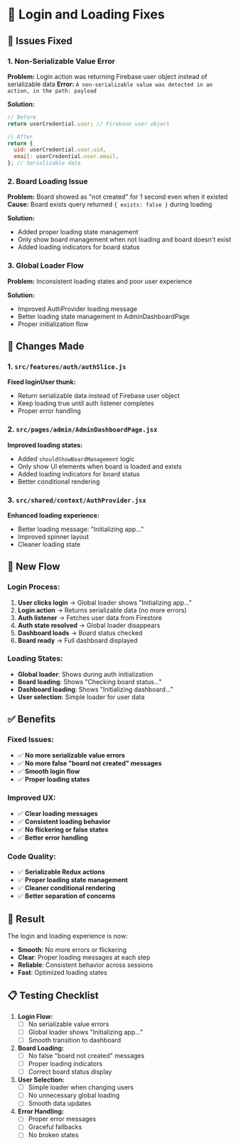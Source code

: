 # 🔧 Login and Loading Fixes

## 🚨 **Issues Fixed**

### 1. **Non-Serializable Value Error**
**Problem:** Login action was returning Firebase user object instead of serializable data
**Error:** `A non-serializable value was detected in an action, in the path: payload`

**Solution:**
```javascript
// Before
return userCredential.user; // Firebase user object

// After
return {
  uid: userCredential.user.uid,
  email: userCredential.user.email,
}; // Serializable data
```

### 2. **Board Loading Issue**
**Problem:** Board showed as "not created" for 1 second even when it existed
**Cause:** Board exists query returned `{ exists: false }` during loading

**Solution:**
- Added proper loading state management
- Only show board management when not loading and board doesn't exist
- Added loading indicators for board status

### 3. **Global Loader Flow**
**Problem:** Inconsistent loading states and poor user experience

**Solution:**
- Improved AuthProvider loading message
- Better loading state management in AdminDashboardPage
- Proper initialization flow

## 🔄 **Changes Made**

### **1. `src/features/auth/authSlice.js`**
**Fixed loginUser thunk:**
- Return serializable data instead of Firebase user object
- Keep loading true until auth listener completes
- Proper error handling

### **2. `src/pages/admin/AdminDashboardPage.jsx`**
**Improved loading states:**
- Added `shouldShowBoardManagement` logic
- Only show UI elements when board is loaded and exists
- Added loading indicators for board status
- Better conditional rendering

### **3. `src/shared/context/AuthProvider.jsx`**
**Enhanced loading experience:**
- Better loading message: "Initializing app..."
- Improved spinner layout
- Cleaner loading state

## 🎯 **New Flow**

### **Login Process:**
1. **User clicks login** → Global loader shows "Initializing app..."
2. **Login action** → Returns serializable data (no more errors)
3. **Auth listener** → Fetches user data from Firestore
4. **Auth state resolved** → Global loader disappears
5. **Dashboard loads** → Board status checked
6. **Board ready** → Full dashboard displayed

### **Loading States:**
- **Global loader**: Shows during auth initialization
- **Board loading**: Shows "Checking board status..." 
- **Dashboard loading**: Shows "Initializing dashboard..."
- **User selection**: Simple loader for user data

## ✅ **Benefits**

### **Fixed Issues:**
- ✅ **No more serializable value errors**
- ✅ **No more false "board not created" messages**
- ✅ **Smooth login flow**
- ✅ **Proper loading states**

### **Improved UX:**
- ✅ **Clear loading messages**
- ✅ **Consistent loading behavior**
- ✅ **No flickering or false states**
- ✅ **Better error handling**

### **Code Quality:**
- ✅ **Serializable Redux actions**
- ✅ **Proper loading state management**
- ✅ **Cleaner conditional rendering**
- ✅ **Better separation of concerns**

## 🚀 **Result**

The login and loading experience is now:
- **Smooth**: No more errors or flickering
- **Clear**: Proper loading messages at each step
- **Reliable**: Consistent behavior across sessions
- **Fast**: Optimized loading states

## 📋 **Testing Checklist**

1. **Login Flow:**
   - [ ] No serializable value errors
   - [ ] Global loader shows "Initializing app..."
   - [ ] Smooth transition to dashboard

2. **Board Loading:**
   - [ ] No false "board not created" messages
   - [ ] Proper loading indicators
   - [ ] Correct board status display

3. **User Selection:**
   - [ ] Simple loader when changing users
   - [ ] No unnecessary global loading
   - [ ] Smooth data updates

4. **Error Handling:**
   - [ ] Proper error messages
   - [ ] Graceful fallbacks
   - [ ] No broken states
